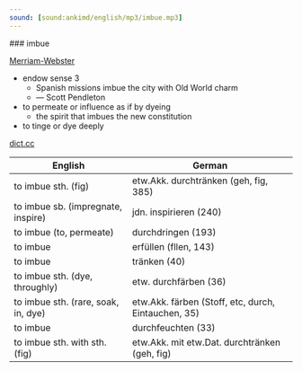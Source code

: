 ```yaml
---
sound: [sound:ankimd/english/mp3/imbue.mp3]
---
```


\### imbue

[Merriam-Webster](https://www.merriam-webster.com/dictionary/imbue)

- endow sense 3
    - Spanish missions imbue the city with Old World charm
    - — Scott Pendleton
- to permeate or influence as if by dyeing
    - the spirit that imbues the new constitution
- to tinge or dye deeply

[dict.cc](https://www.dict.cc/imbue)

| English        | German       |
| -------------- | ------------ |
| to imbue sth. (fig) | etw.Akk. durchtränken (geh, fig, 385) |
| to imbue sb. (impregnate, inspire) | jdn. inspirieren (240) |
| to imbue (to, permeate) | durchdringen (193) |
| to imbue | erfüllen (fllen, 143) |
| to imbue | tränken (40) |
| to imbue sth. (dye, throughly) | etw. durchfärben (36) |
| to imbue sth. (rare, soak, in, dye) | etw.Akk. färben (Stoff, etc, durch, Eintauchen, 35) |
| to imbue | durchfeuchten (33) |
| to imbue sth. with sth. (fig) | etw.Akk. mit etw.Dat. durchtränken (geh, fig) |
